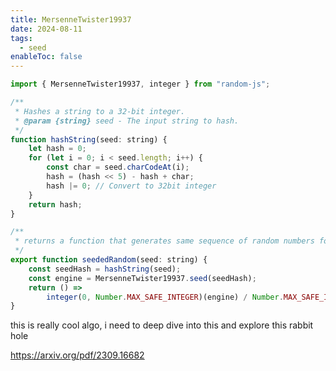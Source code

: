 ```yaml
---
title: MersenneTwister19937
date: 2024-08-11
tags:
  - seed
enableToc: false
---
```

```js
import { MersenneTwister19937, integer } from "random-js";

/**
 * Hashes a string to a 32-bit integer.
 * @param {string} seed - The input string to hash.
 */
function hashString(seed: string) {
	let hash = 0;
	for (let i = 0; i < seed.length; i++) {
		const char = seed.charCodeAt(i);
		hash = (hash << 5) - hash + char;
		hash |= 0; // Convert to 32bit integer
	}
	return hash;
}

/**
 * returns a function that generates same sequence of random numbers for a given seed between 0 and 1.
 */
export function seededRandom(seed: string) {
	const seedHash = hashString(seed);
	const engine = MersenneTwister19937.seed(seedHash);
	return () =>
		integer(0, Number.MAX_SAFE_INTEGER)(engine) / Number.MAX_SAFE_INTEGER;
}

```

this is really cool algo, i need to deep dive into this and explore this rabbit hole



https://arxiv.org/pdf/2309.16682